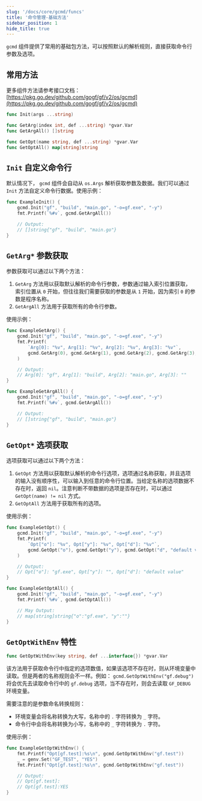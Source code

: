 ```yaml
---
slug: '/docs/core/gcmd/funcs'
title: '命令管理-基础方法'
sidebar_position: 1
hide_title: true
---
```


`gcmd` 组件提供了常用的基础包方法，可以按照默认的解析规则，直接获取命令行参数及选项。

## 常用方法

更多组件方法请参考接口文档： [https://pkg.go.dev/github.com/gogf/gf/v2/os/gcmd](https://pkg.go.dev/github.com/gogf/gf/v2/os/gcmd)

```go
func Init(args ...string)

func GetArg(index int, def ...string) *gvar.Var
func GetArgAll() []string

func GetOpt(name string, def ...string) *gvar.Var
func GetOptAll() map[string]string
```

## `Init` 自定义命令行

默认情况下， `gcmd` 组件会自动从 `os.Args` 解析获取参数及数据。我们可以通过 `Init` 方法自定义命令行数据。使用示例：

```go
func ExampleInit() {
    gcmd.Init("gf", "build", "main.go", "-o=gf.exe", "-y")
    fmt.Printf(`%#v`, gcmd.GetArgAll())

    // Output:
    // []string{"gf", "build", "main.go"}
}
```

## `GetArg*` 参数获取

参数获取可以通过以下两个方法：

1. `GetArg` 方法用以获取默认解析的命令行参数，参数通过输入索引位置获取，索引位置从 `0` 开始，但往往我们需要获取的参数是从 `1` 开始，因为索引 `0` 的参数是程序名称。
2. `GetArgAll` 方法用于获取所有的命令行参数。

使用示例：

```go
func ExampleGetArg() {
    gcmd.Init("gf", "build", "main.go", "-o=gf.exe", "-y")
    fmt.Printf(
        `Arg[0]: "%v", Arg[1]: "%v", Arg[2]: "%v", Arg[3]: "%v"`,
        gcmd.GetArg(0), gcmd.GetArg(1), gcmd.GetArg(2), gcmd.GetArg(3),
    )

    // Output:
    // Arg[0]: "gf", Arg[1]: "build", Arg[2]: "main.go", Arg[3]: ""
}

func ExampleGetArgAll() {
    gcmd.Init("gf", "build", "main.go", "-o=gf.exe", "-y")
    fmt.Printf(`%#v`, gcmd.GetArgAll())

    // Output:
    // []string{"gf", "build", "main.go"}
}
```

## `GetOpt*` 选项获取

选项获取可以通过以下两个方法：

1. `GetOpt` 方法用以获取默认解析的命令行选项，选项通过名称获取，并且选项的输入没有顺序性，可以输入到任意的命令行位置。当给定名称的选项数据不存在时，返回 `nil`。注意判断不带数据的选项是否存在时，可以通过 `GetOpt(name) != nil` 方式。
2. `GetOptAll` 方法用于获取所有的选项。

使用示例：

```go
func ExampleGetOpt() {
    gcmd.Init("gf", "build", "main.go", "-o=gf.exe", "-y")
    fmt.Printf(
        `Opt["o"]: "%v", Opt["y"]: "%v", Opt["d"]: "%v"`,
        gcmd.GetOpt("o"), gcmd.GetOpt("y"), gcmd.GetOpt("d", "default value"),
    )

    // Output:
    // Opt["o"]: "gf.exe", Opt["y"]: "", Opt["d"]: "default value"
}

func ExampleGetOptAll() {
    gcmd.Init("gf", "build", "main.go", "-o=gf.exe", "-y")
    fmt.Printf(`%#v`, gcmd.GetOptAll())

    // May Output:
    // map[string]string{"o":"gf.exe", "y":""}
}
```

## `GetOptWithEnv` 特性

```go
func GetOptWithEnv(key string, def ...interface{}) *gvar.Var
```

该方法用于获取命令行中指定的选项数值，如果该选项不存在时，则从环境变量中读取。但是两者的名称规则会不一样。例如： `gcmd.GetOptWithEnv("gf.debug")` 将会优先去读取命令行中的 `gf.debug` 选项，当不存在时，则会去读取 `GF_DEBUG` 环境变量。

需要注意的是参数命名转换规则：

- 环境变量会将名称转换为大写，名称中的 `.` 字符转换为 `_` 字符。
- 命令行中会将名称转换为小写，名称中的 `_` 字符转换为 `.` 字符。

使用示例：

```go
func ExampleGetOptWithEnv() {
    fmt.Printf("Opt[gf.test]:%s\n", gcmd.GetOptWithEnv("gf.test"))
    _ = genv.Set("GF_TEST", "YES")
    fmt.Printf("Opt[gf.test]:%s\n", gcmd.GetOptWithEnv("gf.test"))

    // Output:
    // Opt[gf.test]:
    // Opt[gf.test]:YES
}
```